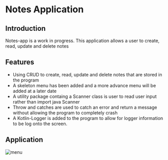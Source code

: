# Notes Application
## Introduction
Notes-app is a work in progress. This application allows a user to create, read, update and delete notes 

## Features
- Using CRUD to create, read, update and delete notes that are stored in the program
- A skeleton menu has been added and a more advance menu will be added at a later date
- A utility package containg a Scanner class is user to read user input rather than import java Scanner 
- Throw and catches are used to catch an error and return a message without allowing the program to completely crash
- A Kotlin-Logger is added to the program to allow for logger information to be log onto the screen.

## Application
![menu](https://user-images.githubusercontent.com/78036222/155629650-6f2db541-2d63-47c0-979f-aa4a52cad881.jpg)
